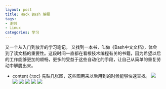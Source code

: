 ```yaml
---
layout: post
title: Hack Bash 编程
tags:
- 正则
- Linux
categories: 学习
---
```

又一个从入门到放弃的学习笔记。
又找到一本书，叫做《Bash中文文档》，体会到了读文档的重要性。这段时间一直都在看根技术编程有关的书籍，因为希望以后的工作能够更加的顺畅，更多的受益于这些自动化的手段，让自己从简单的重复劳动中解脱出来。






* content
{:toc}
先贴几张图，这些图用来以后用到的时候能够快速查找。
![](http://i1.piimg.com/593397/c2024966e78b43f8.png)
![](http://i1.piimg.com/593397/93253d896bfe56ab.jpg)
![](http://i1.piimg.com/593397/c100d4a613392561.jpg)
![](http://i1.piimg.com/593397/e279be21c7c06531.jpg)
![](http://i1.piimg.com/593397/5a465ea6616a334b.jpg)
![](http://i1.piimg.com/593397/6848a9fc268c3469.jpg)